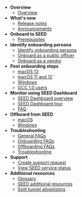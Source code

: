 - **Overview**
  - [Overview](overview)
- **What's new**
  - [Release notes](release-notes)
  - [Announcements](announcements)
- **Onboard to SEED**  
  - [Prerequisites](prerequisites-for-onboarding)
- **Identify onboarding persona**
  - [Identify onboarding persona](/onboard-device/identify-onboarding-persona)
  - [Onboard as a public officer](onboard-device/public-officer)
  - [Onboard as a vendor](onboard-device/vendor)
- **Post onboarding steps**    
  - [macOS 13](/post-onboarding-instructions/mac-os-13.md)
  - [macOS 11 and 12](/post-onboarding-instructions/mac-os.md)
  - [Windows](/post-onboarding-instructions/windows.md)
  - [GCC 1.0 users](/post-onboarding-instructions/gcc-1-users.md)
- **Monitor using SEED Dashboard**
  - [SEED Dashboard overview](/seed-dashboard/seed-overview.md)
  - [SEED Dashboard tour](/seed-dashboard/seed-dashboard-tour.md)
  - [FAQ](/seed-dashboard/seed-dashboard-faq.md)
- **Offboard from SEED**
  - [macOS](/offboard-device/mac-os.md)
  - [Windows](/offboard-device/windows.md)
- **Troubleshooting**
  - [General FAQs](/faqs/general-faq.md)
  - [Onboarding FAQs](/faqs/onboarding-faq.md)
  - [Offboarding FAQs](/faqs/seed-offboarding-faq.md)
  - [Troubleshooting](/faqs/troubleshooting.md)
- **Support**
  - [Create support request](raise-an-incident-support-request)
  - [View SEED service status](seed-status)
- **Additional resources**  
  - [Glossary](glossary)
  - [SEED additional resources](additional-resources/additional-resources)
  - [Split tunnel allowlisting](additional-resources/split-tunnel-allowlist)
  

